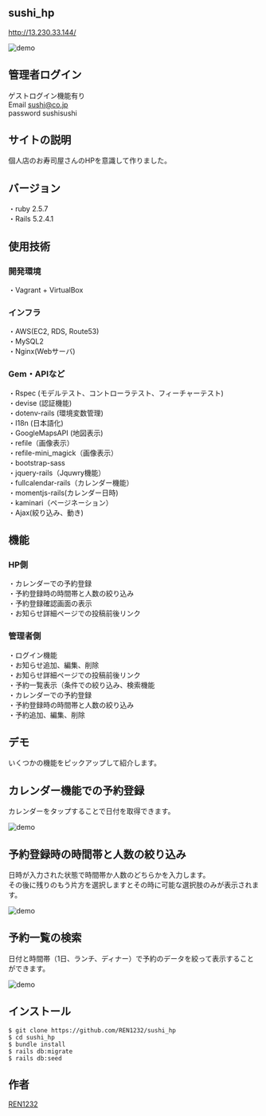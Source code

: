## sushi_hp
http://13.230.33.144/  

![demo](https://github.com/KAGIREN/sushi_hp/wiki/images/tukijisushi.work_.png)

## 管理者ログイン
ゲストログイン機能有り  
Email sushi@co.jp  
password sushisushi

## サイトの説明
個人店のお寿司屋さんのHPを意識して作りました。

## バージョン
・ruby 2.5.7  
・Rails 5.2.4.1  

## 使用技術

### 開発環境
・Vagrant + VirtualBox

### インフラ
・AWS(EC2, RDS, Route53)  
・MySQL2  
・Nginx(Webサーバ)

### Gem・APIなど
・Rspec (モデルテスト、コントローラテスト、フィーチャーテスト)  
・devise (認証機能)  
・dotenv-rails (環境変数管理)  
・I18n (日本語化)  
・GoogleMapsAPI (地図表示)  
・refile（画像表示）  
・refile-mini_magick（画像表示）  
・bootstrap-sass  
・jquery-rails（Jquwry機能）  
・fullcalendar-rails（カレンダー機能）  
・momentjs-rails(カレンダー日時)  
・kaminari（ページネーション）  
・Ajax(絞り込み、動き)  

## 機能

### HP側
・カレンダーでの予約登録  
・予約登録時の時間帯と人数の絞り込み  
・予約登録確認画面の表示  
・お知らせ詳細ページでの投稿前後リンク

### 管理者側
・ログイン機能  
・お知らせ追加、編集、削除  
・お知らせ詳細ページでの投稿前後リンク  
・予約一覧表示（条件での絞り込み、検索機能  
・カレンダーでの予約登録  
・予約登録時の時間帯と人数の絞り込み  
・予約追加、編集、削除

## デモ
いくつかの機能をピックアップして紹介します。

## カレンダー機能での予約登録
カレンダーをタップすることで日付を取得できます。  

![demo](https://github.com/KAGIREN/sushi_hp/wiki/images/image.gif)

## 予約登録時の時間帯と人数の絞り込み
日時が入力された状態で時間帯か人数のどちらかを入力します。  
その後に残りのもう片方を選択しますとその時に可能な選択肢のみが表示されます。  

![demo](https://github.com/KAGIREN/sushi_hp/wiki/images/image2.gif)

## 予約一覧の検索
日付と時間帯（1日、ランチ、ディナー）で予約のデータを絞って表示することができます。  

![demo](https://github.com/KAGIREN/sushi_hp/wiki/images/image3.gif)

## インストール　
```
$ git clone https://github.com/REN1232/sushi_hp
$ cd sushi_hp
$ bundle install
$ rails db:migrate
$ rails db:seed
```
## 作者
[REN1232](https://github.com/REN1232)



